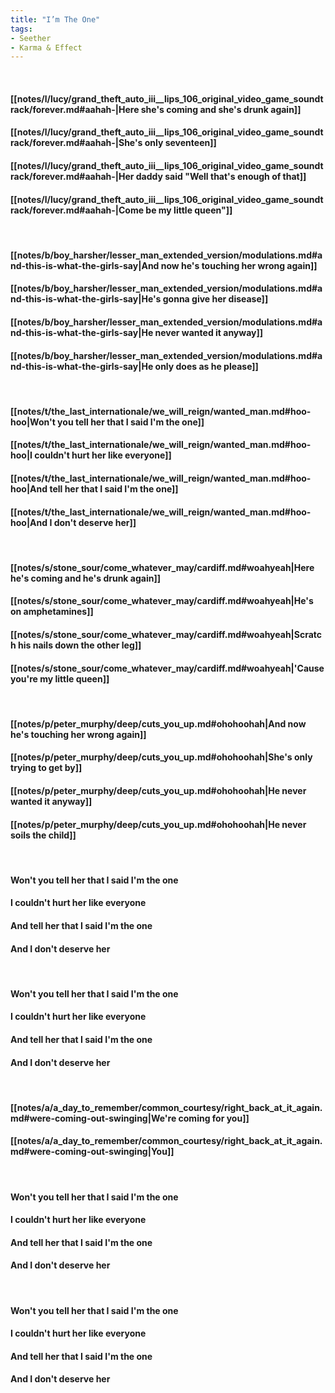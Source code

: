 ```yaml
---
title: "I’m The One"
tags:
- Seether
- Karma & Effect
---
```

&nbsp;
#### [[notes/l/lucy/grand_theft_auto_iii__lips_106_original_video_game_soundtrack/forever.md#aahah-|Here she's coming and she's drunk again]]
#### [[notes/l/lucy/grand_theft_auto_iii__lips_106_original_video_game_soundtrack/forever.md#aahah-|She's only seventeen]]
#### [[notes/l/lucy/grand_theft_auto_iii__lips_106_original_video_game_soundtrack/forever.md#aahah-|Her daddy said "Well that's enough of that]]
#### [[notes/l/lucy/grand_theft_auto_iii__lips_106_original_video_game_soundtrack/forever.md#aahah-|Come be my little queen"]]
&nbsp;
#### [[notes/b/boy_harsher/lesser_man_extended_version/modulations.md#and-this-is-what-the-girls-say|And now he's touching her wrong again]]
#### [[notes/b/boy_harsher/lesser_man_extended_version/modulations.md#and-this-is-what-the-girls-say|He's gonna give her disease]]
#### [[notes/b/boy_harsher/lesser_man_extended_version/modulations.md#and-this-is-what-the-girls-say|He never wanted it anyway]]
#### [[notes/b/boy_harsher/lesser_man_extended_version/modulations.md#and-this-is-what-the-girls-say|He only does as he please]]
&nbsp;
#### [[notes/t/the_last_internationale/we_will_reign/wanted_man.md#hoo-hoo|Won't you tell her that I said I'm the one]]
#### [[notes/t/the_last_internationale/we_will_reign/wanted_man.md#hoo-hoo|I couldn't hurt her like everyone]]
#### [[notes/t/the_last_internationale/we_will_reign/wanted_man.md#hoo-hoo|And tell her that I said I'm the one]]
#### [[notes/t/the_last_internationale/we_will_reign/wanted_man.md#hoo-hoo|And I don't deserve her]]
&nbsp;
#### [[notes/s/stone_sour/come_whatever_may/cardiff.md#woahyeah|Here he's coming and he's drunk again]]
#### [[notes/s/stone_sour/come_whatever_may/cardiff.md#woahyeah|He's on amphetamines]]
#### [[notes/s/stone_sour/come_whatever_may/cardiff.md#woahyeah|Scratch his nails down the other leg]]
#### [[notes/s/stone_sour/come_whatever_may/cardiff.md#woahyeah|'Cause you're my little queen]]
&nbsp;
#### [[notes/p/peter_murphy/deep/cuts_you_up.md#ohohoohah|And now he's touching her wrong again]]
#### [[notes/p/peter_murphy/deep/cuts_you_up.md#ohohoohah|She's only trying to get by]]
#### [[notes/p/peter_murphy/deep/cuts_you_up.md#ohohoohah|He never wanted it anyway]]
#### [[notes/p/peter_murphy/deep/cuts_you_up.md#ohohoohah|He never soils the child]]
&nbsp;
#### Won't you tell her that I said I'm the one
#### I couldn't hurt her like everyone
#### And tell her that I said I'm the one
#### And I don't deserve her
&nbsp;
#### Won't you tell her that I said I'm the one
#### I couldn't hurt her like everyone
#### And tell her that I said I'm the one
#### And I don't deserve her
&nbsp;
#### [[notes/a/a_day_to_remember/common_courtesy/right_back_at_it_again.md#were-coming-out-swinging|We're coming for you]]
#### [[notes/a/a_day_to_remember/common_courtesy/right_back_at_it_again.md#were-coming-out-swinging|You]]
&nbsp;
#### Won't you tell her that I said I'm the one
#### I couldn't hurt her like everyone
#### And tell her that I said I'm the one
#### And I don't deserve her
&nbsp;
#### Won't you tell her that I said I'm the one
#### I couldn't hurt her like everyone
#### And tell her that I said I'm the one
#### And I don't deserve her
